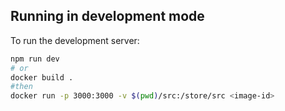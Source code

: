 ## Running in development mode

To run the development server:

```bash
npm run dev
# or
docker build .
#then
docker run -p 3000:3000 -v $(pwd)/src:/store/src <image-id>
```